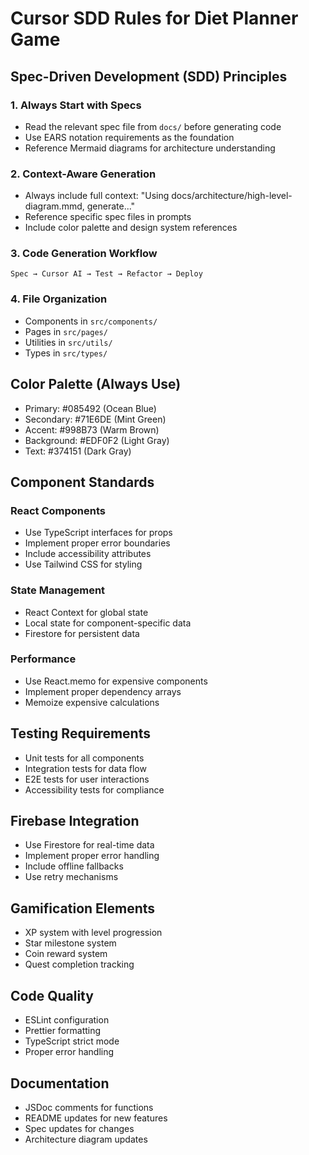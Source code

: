 # Cursor SDD Rules for Diet Planner Game

## Spec-Driven Development (SDD) Principles

### 1. Always Start with Specs
- Read the relevant spec file from `docs/` before generating code
- Use EARS notation requirements as the foundation
- Reference Mermaid diagrams for architecture understanding

### 2. Context-Aware Generation
- Always include full context: "Using docs/architecture/high-level-diagram.mmd, generate..."
- Reference specific spec files in prompts
- Include color palette and design system references

### 3. Code Generation Workflow
```
Spec → Cursor AI → Test → Refactor → Deploy
```

### 4. File Organization
- Components in `src/components/`
- Pages in `src/pages/`
- Utilities in `src/utils/`
- Types in `src/types/`

## Color Palette (Always Use)
- Primary: #085492 (Ocean Blue)
- Secondary: #71E6DE (Mint Green)  
- Accent: #998B73 (Warm Brown)
- Background: #EDF0F2 (Light Gray)
- Text: #374151 (Dark Gray)

## Component Standards

### React Components
- Use TypeScript interfaces for props
- Implement proper error boundaries
- Include accessibility attributes
- Use Tailwind CSS for styling

### State Management
- React Context for global state
- Local state for component-specific data
- Firestore for persistent data

### Performance
- Use React.memo for expensive components
- Implement proper dependency arrays
- Memoize expensive calculations

## Testing Requirements
- Unit tests for all components
- Integration tests for data flow
- E2E tests for user interactions
- Accessibility tests for compliance

## Firebase Integration
- Use Firestore for real-time data
- Implement proper error handling
- Include offline fallbacks
- Use retry mechanisms

## Gamification Elements
- XP system with level progression
- Star milestone system
- Coin reward system
- Quest completion tracking

## Code Quality
- ESLint configuration
- Prettier formatting
- TypeScript strict mode
- Proper error handling

## Documentation
- JSDoc comments for functions
- README updates for new features
- Spec updates for changes
- Architecture diagram updates
